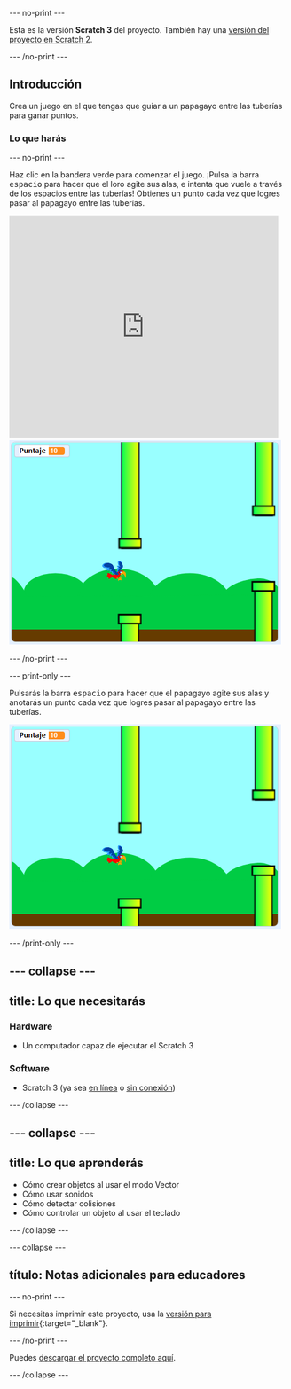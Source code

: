 --- no-print ---

Esta es la versión **Scratch 3** del proyecto. También hay una [versión del proyecto en Scratch 2](https://projects.raspberrypi.org/es-LA/projects/flappy-parrot-scratch2).

--- /no-print ---

## Introducción

Crea un juego en el que tengas que guiar a un papagayo entre las tuberías para ganar puntos.

### Lo que harás

--- no-print ---

Haz clic en la bandera verde para comenzar el juego. ¡Pulsa la barra <kbd>espacio</kbd> para hacer que el loro agite sus alas, e intenta que vuele a través de los espacios entre las tuberías! Obtienes un punto cada vez que logres pasar al papagayo entre las tuberías.

<div class="scratch-preview">
  <iframe allowtransparency="true" width="485" height="402" src="https://scratch.mit.edu/projects/embed/417553863/?autostart=false" frameborder="0" scrolling="no"></iframe>
  <img src="images/flappy-parrot-showcase.png">
</div>

--- /no-print ---

--- print-only ---

Pulsarás la barra <kbd>espacio</kbd> para hacer que el papagayo agite sus alas y anotarás un punto cada vez que logres pasar al papagayo entre las tuberías.

![Están jugando al papagayo Plumita](images/flappy-parrot-showcase.png)

--- /print-only ---

--- collapse ---
---
title: Lo que necesitarás
---

### Hardware

+ Un computador capaz de ejecutar el Scratch 3

### Software

+ Scratch 3 (ya sea [en línea](https://rpf.io/scratchon) o [sin conexión](https://rpf.io/scratchoff))

--- /collapse ---

--- collapse ---
---
title: Lo que aprenderás
---

+ Cómo crear objetos al usar el modo Vector
+ Cómo usar sonidos 
+ Cómo detectar colisiones
+ Cómo controlar un objeto al usar el teclado 

--- /collapse ---

--- collapse ---

## título: Notas adicionales para educadores

--- no-print ---

Si necesitas imprimir este proyecto, usa la [versión para imprimir](https://projects.raspberrypi.org/es-LA/projects/flappy-parrot/print){:target="_blank"}.

--- /no-print ---

Puedes [descargar el proyecto completo aquí](https://rpf.io/p/es-LA/flappy-parrot-get).

--- /collapse ---